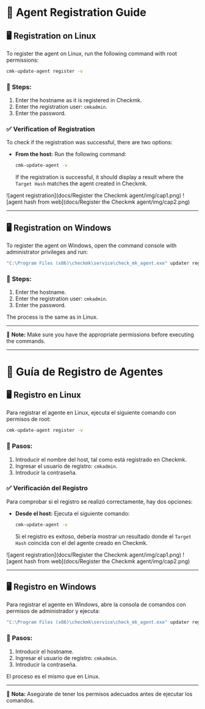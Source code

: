 # 📌 Agent Registration Guide

## 🖥️ Registration on Linux

To register the agent on Linux, run the following command with root permissions:

```bash
cmk-update-agent register -v
```

### 🔹 Steps:
1. Enter the hostname as it is registered in Checkmk.
2. Enter the registration user: `cmkadmin`.
3. Enter the password.

### ✅ Verification of Registration
To check if the registration was successful, there are two options:

- **From the host:** Run the following command:
  
  ```bash
  cmk-update-agent -v
  ```
  
  If the registration is successful, it should display a result where the `Target Hash` matches the agent created in Checkmk.

![agent registration](docs/Register the Checkmk agent/img/cap1.png)
![agent hash from web](docs/Register the Checkmk agent/img/cap2.png)

---

## 🖥️ Registration on Windows

To register the agent on Windows, open the command console with administrator privileges and run:

```cmd
"C:\Program Files (x86)\checkmk\service\check_mk_agent.exe" updater register
```

### 🔹 Steps:
1. Enter the hostname.
2. Enter the registration user: `cmkadmin`.
3. Enter the password.

The process is the same as in Linux.

---

📌 **Note:** Make sure you have the appropriate permissions before executing the commands.

---

# 📌 Guía de Registro de Agentes

## 🖥️ Registro en Linux

Para registrar el agente en Linux, ejecuta el siguiente comando con permisos de root:

```bash
cmk-update-agent register -v
```

### 🔹 Pasos:
1. Introducir el nombre del host, tal como está registrado en Checkmk.
2. Ingresar el usuario de registro: `cmkadmin`.
3. Introducir la contraseña.

### ✅ Verificación del Registro
Para comprobar si el registro se realizó correctamente, hay dos opciones:

- **Desde el host:** Ejecuta el siguiente comando:
  
  ```bash
  cmk-update-agent -v
  ```
  
  Si el registro es exitoso, debería mostrar un resultado donde el `Target Hash` coincida con el del agente creado en Checkmk.

![agent registration](docs/Register the Checkmk agent/img/cap1.png)
![agent hash from web](docs/Register the Checkmk agent/img/cap2.png)

---

## 🖥️ Registro en Windows

Para registrar el agente en Windows, abre la consola de comandos con permisos de administrador y ejecuta:

```cmd
"C:\Program Files (x86)\checkmk\service\check_mk_agent.exe" updater register
```

### 🔹 Pasos:
1. Introducir el hostname.
2. Ingresar el usuario de registro: `cmkadmin`.
3. Introducir la contraseña.

El proceso es el mismo que en Linux.

---

📌 **Nota:** Asegúrate de tener los permisos adecuados antes de ejecutar los comandos.
